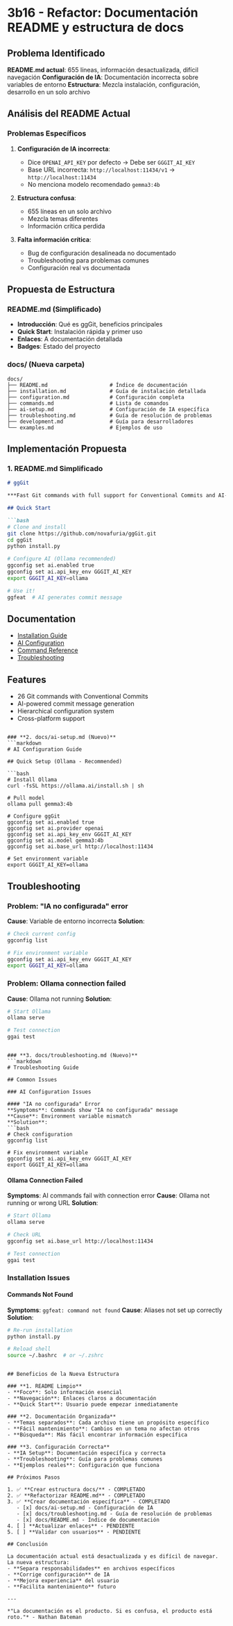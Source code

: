 # 3b16 - Refactor: Documentación README y estructura de docs

## Problema Identificado

**README.md actual**: 655 líneas, información desactualizada, difícil navegación
**Configuración de IA**: Documentación incorrecta sobre variables de entorno
**Estructura**: Mezcla instalación, configuración, desarrollo en un solo archivo

## Análisis del README Actual

### **Problemas Específicos**
1. **Configuración de IA incorrecta**:
   - Dice `OPENAI_API_KEY` por defecto → Debe ser `GGGIT_AI_KEY`
   - Base URL incorrecta: `http://localhost:11434/v1` → `http://localhost:11434`
   - No menciona modelo recomendado `gemma3:4b`

2. **Estructura confusa**:
   - 655 líneas en un solo archivo
   - Mezcla temas diferentes
   - Información crítica perdida

3. **Falta información crítica**:
   - Bug de configuración desalineada no documentado
   - Troubleshooting para problemas comunes
   - Configuración real vs documentada

## Propuesta de Estructura

### **README.md (Simplificado)**
- **Introducción**: Qué es ggGit, beneficios principales
- **Quick Start**: Instalación rápida y primer uso
- **Enlaces**: A documentación detallada
- **Badges**: Estado del proyecto

### **docs/ (Nueva carpeta)**
```
docs/
├── README.md                    # Índice de documentación
├── installation.md              # Guía de instalación detallada
├── configuration.md             # Configuración completa
├── commands.md                  # Lista de comandos
├── ai-setup.md                  # Configuración de IA específica
├── troubleshooting.md           # Guía de resolución de problemas
├── development.md               # Guía para desarrolladores
└── examples.md                  # Ejemplos de uso
```

## Implementación Propuesta

### **1. README.md Simplificado**
```markdown
# ggGit

***Fast Git commands with full support for Conventional Commits and AI-powered commit message generation***

## Quick Start

```bash
# Clone and install
git clone https://github.com/novafuria/ggGit.git
cd ggGit
python install.py

# Configure AI (Ollama recommended)
ggconfig set ai.enabled true
ggconfig set ai.api_key_env GGGIT_AI_KEY
export GGGIT_AI_KEY=ollama

# Use it!
ggfeat  # AI generates commit message
```

## Documentation

- [Installation Guide](docs/installation.md)
- [AI Configuration](docs/ai-setup.md)
- [Command Reference](docs/commands.md)
- [Troubleshooting](docs/troubleshooting.md)

## Features

- 26 Git commands with Conventional Commits
- AI-powered commit message generation
- Hierarchical configuration system
- Cross-platform support
```

### **2. docs/ai-setup.md (Nuevo)**
```markdown
# AI Configuration Guide

## Quick Setup (Ollama - Recommended)

```bash
# Install Ollama
curl -fsSL https://ollama.ai/install.sh | sh

# Pull model
ollama pull gemma3:4b

# Configure ggGit
ggconfig set ai.enabled true
ggconfig set ai.provider openai
ggconfig set ai.api_key_env GGGIT_AI_KEY
ggconfig set ai.model gemma3:4b
ggconfig set ai.base_url http://localhost:11434

# Set environment variable
export GGGIT_AI_KEY=ollama
```

## Troubleshooting

### Problem: "IA no configurada" error
**Cause**: Variable de entorno incorrecta
**Solution**: 
```bash
# Check current config
ggconfig list

# Fix environment variable
ggconfig set ai.api_key_env GGGIT_AI_KEY
export GGGIT_AI_KEY=ollama
```

### Problem: Ollama connection failed
**Cause**: Ollama not running
**Solution**:
```bash
# Start Ollama
ollama serve

# Test connection
ggai test
```
```

### **3. docs/troubleshooting.md (Nuevo)**
```markdown
# Troubleshooting Guide

## Common Issues

### AI Configuration Issues

#### "IA no configurada" Error
**Symptoms**: Commands show "IA no configurada" message
**Cause**: Environment variable mismatch
**Solution**:
```bash
# Check configuration
ggconfig list

# Fix environment variable
ggconfig set ai.api_key_env GGGIT_AI_KEY
export GGGIT_AI_KEY=ollama
```

#### Ollama Connection Failed
**Symptoms**: AI commands fail with connection error
**Cause**: Ollama not running or wrong URL
**Solution**:
```bash
# Start Ollama
ollama serve

# Check URL
ggconfig set ai.base_url http://localhost:11434

# Test connection
ggai test
```

### Installation Issues

#### Commands Not Found
**Symptoms**: `ggfeat: command not found`
**Cause**: Aliases not set up correctly
**Solution**:
```bash
# Re-run installation
python install.py

# Reload shell
source ~/.bashrc  # or ~/.zshrc
```
```

## Beneficios de la Nueva Estructura

### **1. README Limpio**
- **Foco**: Solo información esencial
- **Navegación**: Enlaces claros a documentación
- **Quick Start**: Usuario puede empezar inmediatamente

### **2. Documentación Organizada**
- **Temas separados**: Cada archivo tiene un propósito específico
- **Fácil mantenimiento**: Cambios en un tema no afectan otros
- **Búsqueda**: Más fácil encontrar información específica

### **3. Configuración Correcta**
- **IA Setup**: Documentación específica y correcta
- **Troubleshooting**: Guía para problemas comunes
- **Ejemplos reales**: Configuración que funciona

## Próximos Pasos

1. ✅ **Crear estructura docs/** - COMPLETADO
2. ✅ **Refactorizar README.md** - COMPLETADO
3. ✅ **Crear documentación específica** - COMPLETADO
   - [x] docs/ai-setup.md - Configuración de IA
   - [x] docs/troubleshooting.md - Guía de resolución de problemas
   - [x] docs/README.md - Índice de documentación
4. [ ] **Actualizar enlaces** - PENDIENTE
5. [ ] **Validar con usuarios** - PENDIENTE

## Conclusión

La documentación actual está desactualizada y es difícil de navegar. La nueva estructura:
- **Separa responsabilidades** en archivos específicos
- **Corrige configuración** de IA
- **Mejora experiencia** del usuario
- **Facilita mantenimiento** futuro

---

*"La documentación es el producto. Si es confusa, el producto está roto."* - Nathan Bateman
